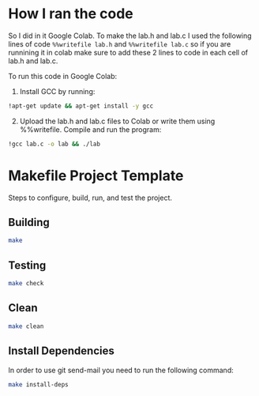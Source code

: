 # How I ran the code
So I did in it Google Colab. To make the lab.h and lab.c I used the following lines of code
``` %%writefile lab.h ```
and 
``` %%writefile lab.c ```
so if you are runnining it in colab make sure to add these 2 lines to code in each cell of lab.h and lab.c. 

To run this code in Google Colab:

1. Install GCC by running:
```bash
!apt-get update && apt-get install -y gcc
```

2. Upload the lab.h and lab.c files to Colab or write them using %%writefile.
Compile and run the program:
```bash
!gcc lab.c -o lab && ./lab
```

# Makefile Project Template

Steps to configure, build, run, and test the project.

## Building

```bash
make
```

## Testing

```bash
make check
```

## Clean

```bash
make clean
```

## Install Dependencies

In order to use git send-mail you need to run the following command:

```bash
make install-deps
```
